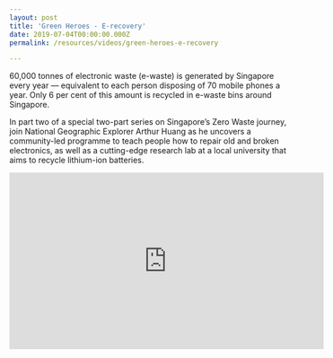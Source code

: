 ```yaml
---
layout: post
title: 'Green Heroes - E-recovery'
date: 2019-07-04T00:00:00.000Z
permalink: /resources/videos/green-heroes-e-recovery

---
```



60,000 tonnes of electronic waste (e-waste) is generated by Singapore every year — equivalent to each person disposing of 70 mobile phones a year. Only 6 per cent of this amount is recycled in e-waste bins around Singapore.

In part two of a special two-part series on Singapore’s Zero Waste journey, join National Geographic Explorer Arthur Huang as he uncovers a community-led programme to teach people how to repair old and broken electronics, as well as a cutting-edge research lab at a local university that aims to recycle lithium-ion batteries.
<div class="bp-youtube">
      <iframe width="560" height="315" src="https://www.youtube.com/embed/ymW2AIYmKPM" frameborder="0" allow="autoplay; encrypted-media" allowfullscreen></iframe>
</div>

